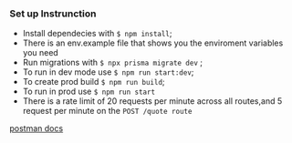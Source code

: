 ### Set up Instrunction

- Install dependecies with `$ npm install`;
- There is an env.example file that shows you the enviroment variables you need
- Run migrations with `$ npx prisma migrate dev` ;
- To run in dev mode use `$ npm run start:dev`;
- To create prod build `$ npm run build`;
- To run in prod use `$ npm run start`
- There is a rate limit of 20 requests per minute across all routes,and 5 request per minute on the `POST /quote route`

[postman docs](https://documenter.getpostman.com/view/20589483/2sB34cq3py 'postman')
